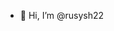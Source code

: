 - 👋 Hi, I’m @rusysh22


<!---
rusysh22/rusysh22 is a ✨ special ✨ repository because its `README.md` (this file) appears on your GitHub profile.
You can click the Preview link to take a look at your changes.
--->
